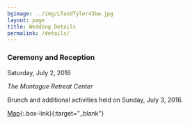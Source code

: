 ```yaml
---
bgimage: ../img/LTandTyler43bw.jpg
layout: page
title: Wedding Details
permalink: /details/
---
```


### Ceremony and Reception

Saturday, July 2, 2016

*The Montague Retreat Center*

Brunch and additional activities held on Sunday, July 3, 2016.

[Map][map]{:.box-link}{:target="_blank"}

[map]: https://www.google.com/maps/place/The+Barn+at+Montague+Retreat+Center/@42.514652,-72.5048464,17z/data=!3m1!4b1!4m2!3m1!1s0x89e131f65328f477:0x410392f42a78d7c1
